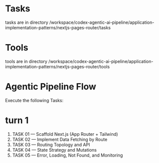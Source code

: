 # Tasks

tasks are in directory /workspace/codex-agentic-ai-pipeline/application-implementation-patterns/nextjs-pages-router/tasks

# Tools

tools are in directory /workspace/codex-agentic-ai-pipeline/application-implementation-patterns/nextjs-pages-router/tools


# Agentic Pipeline Flow

Execute the following Tasks:

# turn 1

1. TASK 01 — Scaffold Next.js (App Router + Tailwind)
2. TASK 02 — Implement Data Fetching by Route
3. TASK 03 — Routing Topology and API
4. TASK 04 — State Strategy and Mutations
5. TASK 05 — Error, Loading, Not Found, and Monitoring

